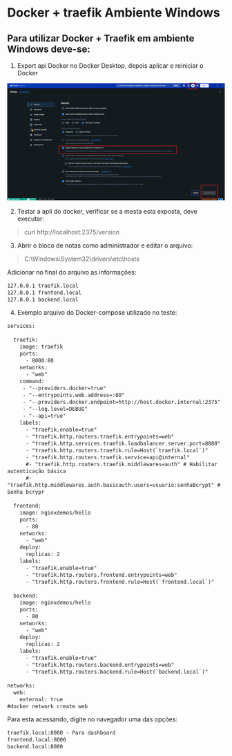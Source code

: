# **Docker + traefik Ambiente Windows**

## Para utilizar Docker + Traefik em ambiente Windows deve-se:

1. Export api Docker no Docker Desktop, depois aplicar e reiniciar o Docker

![alt text](img/image.png)

2. Testar a apli do docker, verificar se a mesta esta exposta, deve executar:
> curl http://localhost:2375/version

3. Abrir o bloco de notas como administrador e editar o arquivo:
> C:\Windows\System32\drivers\etc\hosts

Adicionar no final do arquivo as informações:
```
127.0.0.1 traefik.local
127.0.0.1 frontend.local
127.0.0.1 backend.local
```
4. Exemplo arquivo do Docker-compose utilizado no teste:

```
services:
  
  traefik:
    image: traefik
    ports:
      - 8000:80
    networks:
      - "web"
    command:
     - "--providers.docker=true"
     - "--entrypoints.web.address=:80"
     - "--providers.docker.endpoint=http://host.docker.internal:2375"
     - "--log.level=DEBUG"
     - "--api=true"
    labels:
      - "traefik.enable=true"
      - "traefik.http.routers.traefik.entrypoints=web"
      - "traefik.http.services.traefik.loadbalancer.server.port=8080"
      - "traefik.http.routers.traefik.rule=Host(`traefik.local`)"
      - "traefik.http.routers.traefik.service=api@internal"
      #- "traefik.http.routers.traefik.middlewares=auth" # Habilitar autenticação básica
      #- "traefik.http.middlewares.auth.basicauth.users=usuario:senhaBcrypt" # Senha bcrypr
  
  frontend:
    image: nginxdemos/hello
    ports:
      - 80
    networks:
      - "web"
    deploy:
      replicas: 2
    labels:
      - "traefik.enable=true"
      - "traefik.http.routers.frontend.entrypoints=web"
      - "traefik.http.routers.frontend.rule=Host(`frontend.local`)"
  
  backend:
    image: nginxdemos/hello
    ports:
      - 80
    networks:
      - "web"
    deploy:
      replicas: 2
    labels:
      - "traefik.enable=true"
      - "traefik.http.routers.backend.entrypoints=web"
      - "traefik.http.routers.backend.rule=Host(`backend.local`)"

networks:
  web:
    external: true
#docker network create web
```

Para esta acessando, digite no navegador uma das opções: 

```
traefik.local:8000 - Para dashboard
frontend.local:8000
backend.local:8000
```